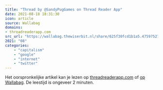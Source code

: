 ```yaml
---
title: "Thread by @SandyPugGames on Thread Reader App"
date: 2021-08-18 18:31:30
icon: article
source: Wallabag
domains:
- threadreaderapp.com
src_url: "https://wallabag.thewiserbit.nl/share/625f30fcd1b1a5.47597527"
2021: "08"
categories:
    - "capitalism"
    - "google"
    - "internet"
    - "twitter"
---
```

Het oorspronkelijke artikel kan je lezen op [threadreaderapp.com](https://threadreaderapp.com/thread/1403797949164015617.html) of [op Wallabag](https://wallabag.thewiserbit.nl/share/625f30fcd1b1a5.47597527). De leestijd is ongeveer 2 minuten.